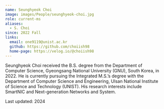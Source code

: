```yaml
---
name: Seunghyeok Choi
image: images/People/seunghyeok-choi.jpg
role: current-ms
aliases:
  - S. Choi
since: 2022 Fall
links:
  email: one9119@unist.ac.kr
  github: https://github.com/choiish98
  home-page: https://velog.io/@choiish98
---
```


Seunghyeok Choi received the B.S. degree from the Department of Computer Science, Gyeongsang National University (GNU), South Korea, in 2022. He is currently pursuing the Integrated M.S.’s degree with the Department of Computer Science and Engineering, Ulsan National Institute of Science and Technology (UNIST). His research interests include SmartNIC and Next-generation Networks and System.

Last updated: 2024